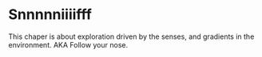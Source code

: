 # Snnnnniiiifff

This chaper is about exploration driven by the senses, and gradients in the environment. AKA Follow your nose.

